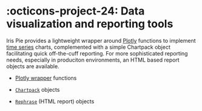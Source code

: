 
# :octicons-project-24: Data visualization and reporting tools

Iris Pie provides a lightweight wrapper around [Plotly](www.plotly.com)
functions to implement [time series](../data_management/time_series.md)
charts, complemented with a simple Chartpack object facilitating quick
off-the-cuff reporting. For more sophisticated reporting needs, especially
in produciton environments, an HTML based report objects are available.

* [Plotly wrapper](plotly_wrapper.md) functions

* [`Chartpack`](chartpacks.md) objects

* [`Rephrase`](html_reports.md) (HTML report) objects


